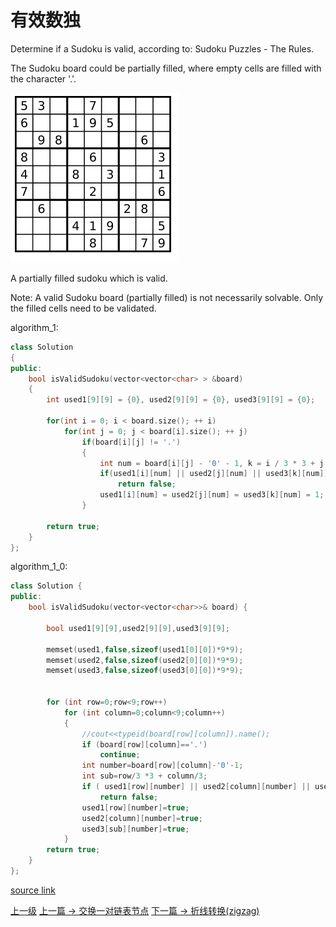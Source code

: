 # 有效数独

Determine if a Sudoku is valid, according to: Sudoku Puzzles - The Rules.

The Sudoku board could be partially filled, where empty cells are filled with the character '.'.

![](../images/Valid_Sudoku_201710012336_1.png)

A partially filled sudoku which is valid.

Note:
A valid Sudoku board (partially filled) is not necessarily solvable. Only the filled cells need to be validated.


algorithm_1:
```c++
class Solution
{
public:
    bool isValidSudoku(vector<vector<char> > &board)
    {
        int used1[9][9] = {0}, used2[9][9] = {0}, used3[9][9] = {0};

        for(int i = 0; i < board.size(); ++ i)
            for(int j = 0; j < board[i].size(); ++ j)
                if(board[i][j] != '.')
                {
                    int num = board[i][j] - '0' - 1, k = i / 3 * 3 + j / 3;
                    if(used1[i][num] || used2[j][num] || used3[k][num])
                        return false;
                    used1[i][num] = used2[j][num] = used3[k][num] = 1;
                }

        return true;
    }
};
```

algorithm_1_0:
```c++
class Solution {
public:
    bool isValidSudoku(vector<vector<char>>& board) {

        bool used1[9][9],used2[9][9],used3[9][9];

        memset(used1,false,sizeof(used1[0][0])*9*9);
        memset(used2,false,sizeof(used2[0][0])*9*9);
        memset(used3,false,sizeof(used3[0][0])*9*9);


        for (int row=0;row<9;row++)
            for (int column=0;column<9;column++)
            {
                //cout<<typeid(board[row][column]).name();
                if (board[row][column]=='.')
                    continue;
                int number=board[row][column]-'0'-1;
                int sub=row/3 *3 + column/3;
                if ( used1[row][number] || used2[column][number] || used3[sub][number] )
                    return false;
                used1[row][number]=true;
                used2[column][number]=true;
                used3[sub][number]=true;
            }
        return true;
    }
};
```

[source link](https://leetcode.com/problems/valid-sudoku/discuss/)


[上一级](README.md)
[上一篇 -> 交换一对链表节点](Swap_Nodes_in_Pairs.md)
[下一篇 -> 折线转换(zigzag)](ZigZag_Conversion.md)
